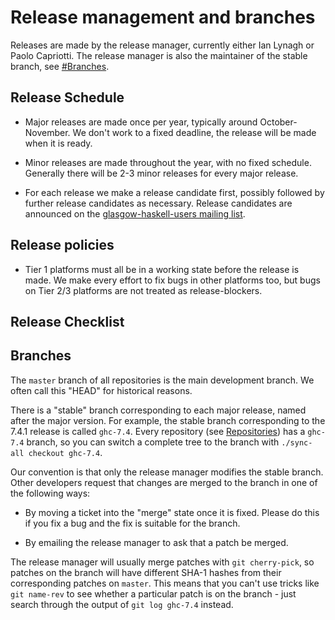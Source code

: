 # Release management and branches


Releases are made by the release manager, currently either Ian Lynagh or Paolo Capriotti.  The release manager is also the maintainer of the stable branch, see [\#Branches](working-conventions/releases#branches).

## Release Schedule

- Major releases are made once per year, typically around October-November.  We don't work to a fixed deadline, the release will be made when it is ready.

- Minor releases are made throughout the year, with no fixed schedule.  Generally there will be 2-3 minor releases for every major release.

- For each release we make a release candidate first, possibly followed by further release candidates as necessary.  Release candidates are announced on the [ glasgow-haskell-users mailing list](http://www.haskell.org/mailman/admindb/glasgow-haskell-users).

## Release policies

- Tier 1 platforms must all be in a working state before the release is made.  We make every effort to fix bugs in other platforms too, but bugs on Tier 2/3 platforms are not treated as release-blockers.

## Release Checklist

## Branches


The `master` branch of all repositories is the main development branch.  We often call this "HEAD" for historical reasons.


There is a "stable" branch corresponding to each major release, named after the major version.  For example, the stable branch corresponding to the 7.4.1 release is called `ghc-7.4`.  Every repository (see [Repositories](working-conventions/repositories)) has a `ghc-7.4` branch, so you can switch a complete tree to the branch with `./sync-all checkout ghc-7.4`.


Our convention is that only the release manager modifies the stable branch.  Other developers request that changes are merged to the branch in one of the following ways:

- By moving a ticket into the "merge" state once it is fixed.  Please do this if you fix a bug and the fix is suitable for the branch.

- By emailing the release manager to ask that a patch be merged.


The release manager will usually merge patches with `git cherry-pick`, so patches on the branch will have different SHA-1 hashes from their corresponding patches on `master`.  This means that you can't use tricks like `git name-rev` to see whether a particular patch is on the branch - just search through the output of `git log ghc-7.4` instead.
